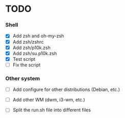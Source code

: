 # TODO

### Shell
- [X] Add zsh and oh-my-zsh
- [X] Add zsh/zshrc
- [X] Add zsh/p10k.zsh
- [X] Add zsh/su.p10k.zsh
- [X] Test script
- [ ] Fix the script

### Other system
- [ ] Add configure for other distributions (Debian, etc.)
- [ ] Add other WM (dwm, i3-wm, etc.)

- [ ] Split the run.sh file into different files
